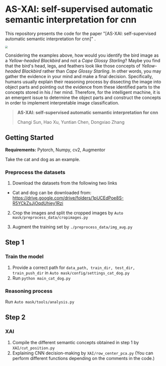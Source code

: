 # AS-XAI: self-supervised automatic semantic interpretation for cnn

This repository presents the code for the paper "[AS-XAI: self-supervised automatic semantic interpretation for cnn]" .

<img src="./src/intro1.png" style="zoom:50%;" >

Considering the examples above, how would you identify the bird image as a *Yellow-headed Blackbird* and not a *Cape Glossy Starling*? Maybe you find that the bird's head, legs, and feathers look like those concepts of *Yellow-headed Blackbird* rather than *Cape Glossy Starling*. In other words, you may gather the evidence in your mind and make a final decision. Specifically, humans usually explain their reasoning process by dissecting the image into object parts and pointing out the evidence from these identified parts to the concepts stored in his / her mind. Therefore, for the intelligent machine, it is an emergent issue to determine the object parts and construct the concepts in order to implement interpretable image classification.

>**AS-XAI: self-supervised automatic semantic interpretation for cnn**
>
>Changi Sun, Hao Xu, Yuntian Chen, Dongxiao Zhang
>


## Getting Started

**Requirements:** Pytorch, Numpy, cv2, Augmentor

Take the cat and dog as an example.

### Preprocess the datasets

1. Download the datasets from the following two links

- Cat and dog can be downloaded from:
  https://drive.google.com/drive/folders/1pUCEdPoe8S-R5YCkZsJjOqdUhiey1Rzi


2. Crop the images and split the cropped images  by `Auto mask/preprocess_data/cropimages.py`

3. Augment the training set by `./preprocess_data/img_aug.py`

## Step 1
### Train the model

1. Provide a correct path for `data_path, train_dir, test_dir, train_push_dir` in `Auto mask/config/settings_cat_dog.py`
2. Run `python main_cat_dog.py`

### Reasoning process

Run `Auto mask/tools/analysis.py` 

## Step 2
### XAI
1. Compile the different semantic concepts obtained in step 1 by `XAI/cut_position.py`
2. Explaining CNN decision-making by `XAI/row_center_pca.py` (You can perform different functions depending on the comments in the code.)

